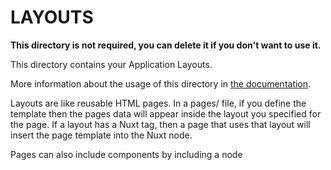# LAYOUTS

**This directory is not required, you can delete it if you don't want to use it.**

This directory contains your Application Layouts.

More information about the usage of this directory in [the documentation](https://nuxtjs.org/guide/views#layouts).

Layouts are like reusable HTML pages.
In a pages/ file, if you define the template then the pages data will appear inside the layout you specified for the page.
If a layout has a Nuxt tag, then a page that uses that layout will insert the page template into the Nuxt node.

Pages can also include components by including a <ComponentFileName> node

